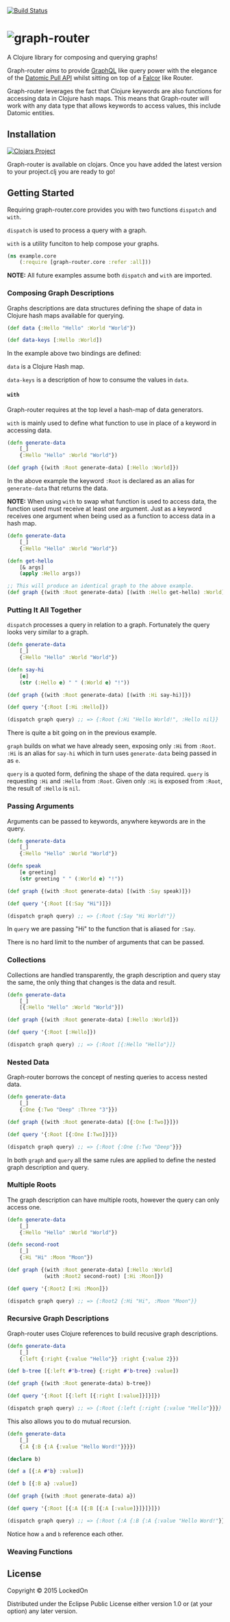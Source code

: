 [![Build Status](https://travis-ci.org/LockedOn/graph-router.svg?branch=master)](https://travis-ci.org/LockedOn/graph-router)

# ![graph-router](https://github.com/lockedon/graph-router/blob/master/graph-router-logo.png)

A Clojure library for composing and querying graphs!

Graph-router *aims* to provide [GraphQL](https://github.com/facebook/graphql) like query power with the elegance of 
the [Datomic Pull API](http://docs.datomic.com/pull.html) whilst sitting on top 
of a [Falcor](https://github.com/Netflix/falcor) like Router.

Graph-router leverages the fact that Clojure keywords are also functions for 
accessing data in Clojure hash maps. This means that Graph-router will work with 
any data type that allows keywords to access values, this include Datomic entities. 

## Installation

[![Clojars Project](http://clojars.org/lockedon/graph-router/latest-version.svg)](http://clojars.org/lockedon/graph-router)

Graph-router is available on clojars. Once you have added the latest version to your project.clj you are ready to go!

## Getting Started

Requiring graph-router.core provides you with two functions `dispatch` and `with`.

`dispatch` is used to process a query with a graph.

`with` is a utility funciton to help compose your graphs.

```clojure
(ns example.core
	(:require [graph-router.core :refer :all]))
```

__NOTE:__
All future examples assume both `dispatch` and `with` are imported.

### Composing Graph Descriptions

Graphs descriptions are data structures defining the shape of data in Clojure hash maps available for querying.

```clojure
(def data {:Hello "Hello" :World "World"})

(def data-keys [:Hello :World])
```

In the example above two bindings are defined:

`data` is a Clojure Hash map.

`data-keys` is a description of how to consume the values in `data`.

#### `with`

Graph-router requires at the top level a hash-map of data generators.

`with` is mainly used to define what function to use in place of a keyword in accessing data.

```clojure
(defn generate-data 
	[_] 
	{:Hello "Hello" :World "World"})

(def graph {(with :Root generate-data) [:Hello :World]})
```

In the above example the keyword `:Root` is declared as an alias for `generate-data` that returns the data.

__NOTE:__
When using `with` to swap what function is used to access data, the function used must receive at least one argument. 
Just as a keyword receives one argument when being used as a function to access data in a hash map.

```clojure
(defn generate-data 
	[_] 
	{:Hello "Hello" :World "World"})

(defn get-hello 
	[& args]
	(apply :Hello args))

;; This will produce an identical graph to the above example.
(def graph {(with :Root generate-data) [(with :Hello get-hello) :World]})
``` 

### Putting It All Together

`dispatch` processes a query in relation to a graph. Fortunately the query looks very similar to a graph.

```clojure
(defn generate-data 
	[_] 
	{:Hello "Hello" :World "World"})

(defn say-hi
	[e]
	(str (:Hello e) " " (:World e) "!"))

(def graph {(with :Root generate-data) [(with :Hi say-hi)]})

(def query '{:Root [:Hi :Hello]})

(dispatch graph query) ;; => {:Root {:Hi "Hello World!", :Hello nil}}
```

There is quite a bit going on in the previous example. 

`graph` builds on what we have already seen, exposing only `:Hi` from `:Root`. `:Hi` is an alias for `say-hi` 
which in turn uses `generate-data` being passed in as `e`.  

`query` is a quoted form, defining the shape of the data required.
`query` is requesting `:Hi` and `:Hello` from `:Root`. Given only `:Hi` is exposed from `:Root`, the result of `:Hello` is `nil`.


### Passing Arguments 

Arguments can be passed to keywords, anywhere keywords are in the query.

```clojure
(defn generate-data 
    [_] 
    {:Hello "Hello" :World "World"})

(defn speak
    [e greeting]
    (str greeting " " (:World e) "!"))

(def graph {(with :Root generate-data) [(with :Say speak)]})

(def query '{:Root [(:Say "Hi")]})

(dispatch graph query) ;; => {:Root {:Say "Hi World!"}}
```

In `query` we are passing "Hi" to the function that is aliased for `:Say`.

There is no hard limit to the number of arguments that can be passed.

### Collections

Collections are handled transparently, the graph description and query stay the same, the only thing that changes is the data and result.

```clojure
(defn generate-data 
    [_] 
    [{:Hello "Hello" :World "World"}])

(def graph {(with :Root generate-data) [:Hello :World]})

(def query '{:Root [:Hello]})

(dispatch graph query) ;; => {:Root [{:Hello "Hello"}]}
```

### Nested Data

Graph-router borrows the concept of nesting queries to access nested data.

```clojure
(defn generate-data
    [_]
    {:One {:Two "Deep" :Three "3"}})

(def graph {(with :Root generate-data) [{:One [:Two]}]})

(def query '{:Root [{:One [:Two]}]})

(dispatch graph query) ;; => {:Root {:One {:Two "Deep"}}}
```

In both `graph` and `query` all the same rules are applied to define the nested graph description and query.

### Multiple Roots

The graph description can have multiple roots, however the query can only access one.

```clojure
(defn generate-data 
    [_] 
    {:Hello "Hello" :World "World"})

(defn second-root 
    [_] 
    {:Hi "Hi" :Moon "Moon"})

(def graph {(with :Root generate-data) [:Hello :World]
            (with :Root2 second-root) [:Hi :Moon]})

(def query '{:Root2 [:Hi :Moon]})

(dispatch graph query) ;; => {:Root2 {:Hi "Hi", :Moon "Moon"}}
```

### Recursive Graph Descriptions

Graph-router uses Clojure references to build recusive graph descriptions.

```clojure
(defn generate-data
    [_]
    {:left {:right {:value "Hello"}} :right {:value 2}})

(def b-tree [{:left #'b-tree} {:right #'b-tree} :value])

(def graph {(with :Root generate-data) b-tree})

(def query '{:Root [{:left [{:right [:value]}]}]})

(dispatch graph query) ;; => {:Root {:left {:right {:value "Hello"}}}}
```

This also allows you to do mutual recursion.

```clojure
(defn generate-data
    [_]
    {:A {:B {:A {:value "Hello Word!"}}}})

(declare b)

(def a [{:A #'b} :value])

(def b [{:B a} :value])

(def graph {(with :Root generate-data) a})

(def query '{:Root [{:A [{:B [{:A [:value]}]}]}]})

(dispatch graph query) ;; => {:Root {:A {:B {:A {:value "Hello Word!"}}}}}
```

Notice how `a` and `b` reference each other.

### Weaving Functions



## License

Copyright © 2015 LockedOn

Distributed under the Eclipse Public License either version 1.0 or (at
your option) any later version.
